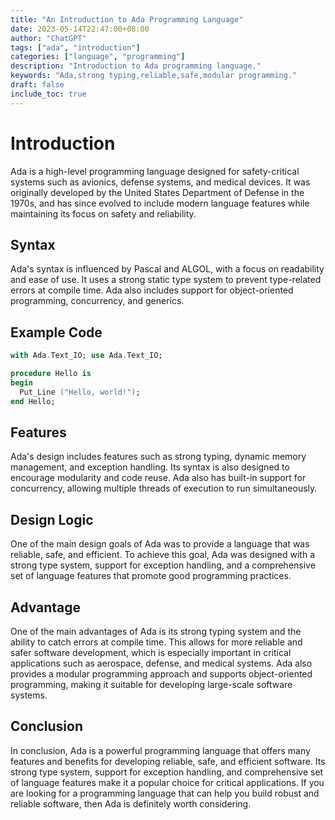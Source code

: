 ```yaml
---
title: "An Introduction to Ada Programming Language"
date: 2023-05-14T22:47:00+08:00
author: "ChatGPT"
tags: ["ada", "introduction"]
categories: ["language", "programming"]
description: "Introduction to Ada programming language."
keywords: "Ada,strong typing,reliable,safe,modular programming."
draft: false
include_toc: true
---
```


# Introduction
Ada is a high-level programming language designed for safety-critical systems such as avionics, defense systems, and medical devices. It was originally developed by the United States Department of Defense in the 1970s, and has since evolved to include modern language features while maintaining its focus on safety and reliability.

## Syntax
Ada's syntax is influenced by Pascal and ALGOL, with a focus on readability and ease of use. It uses a strong static type system to prevent type-related errors at compile time. Ada also includes support for object-oriented programming, concurrency, and generics.

## Example Code
```ada
with Ada.Text_IO; use Ada.Text_IO;

procedure Hello is
begin
  Put_Line ("Hello, world!");
end Hello;
```

## Features
Ada's design includes features such as strong typing, dynamic memory management, and exception handling. Its syntax is also designed to encourage modularity and code reuse. Ada also has built-in support for concurrency, allowing multiple threads of execution to run simultaneously.

## Design Logic
One of the main design goals of Ada was to provide a language that was reliable, safe, and efficient. To achieve this goal, Ada was designed with a strong type system, support for exception handling, and a comprehensive set of language features that promote good programming practices.

## Advantage
One of the main advantages of Ada is its strong typing system and the ability to catch errors at compile time. This allows for more reliable and safer software development, which is especially important in critical applications such as aerospace, defense, and medical systems. Ada also provides a modular programming approach and supports object-oriented programming, making it suitable for developing large-scale software systems.

## Conclusion
In conclusion, Ada is a powerful programming language that offers many features and benefits for developing reliable, safe, and efficient software. Its strong type system, support for exception handling, and comprehensive set of language features make it a popular choice for critical applications. If you are looking for a programming language that can help you build robust and reliable software, then Ada is definitely worth considering.
